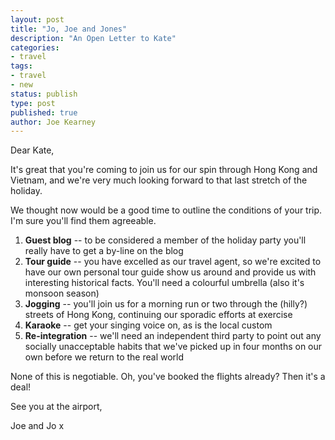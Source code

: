 ```yaml
---
layout: post
title: "Jo, Joe and Jones"
description: "An Open Letter to Kate"
categories:
- travel
tags:
- travel
- new
status: publish
type: post
published: true
author: Joe Kearney
---
```


Dear Kate,

It's great that you're coming to join us for our spin through Hong Kong and Vietnam, and we're very much looking forward to that last stretch of the holiday.

We thought now would be a good time to outline the conditions of your trip. I'm sure you'll find them agreeable.

1. **Guest blog** -- to be considered a member of the holiday party you'll really have to get a by-line on the blog
1. **Tour guide** -- you have excelled as our travel agent, so we're excited to have our own personal tour guide show us around and provide us with interesting historical facts. You'll need a colourful umbrella (also it's monsoon season)
1. **Jogging** -- you'll join us for a morning run or two through the (hilly?) streets of Hong Kong, continuing our sporadic efforts at exercise
1. **Karaoke** -- get your singing voice on, as is the local custom
1. **Re-integration** -- we'll need an independent third party to point out any socially unacceptable habits that we've picked up in four months on our own before we return to the real world

None of this is negotiable. Oh, you've booked the flights already? Then it's a deal!

See you at the airport,

Joe and Jo x
